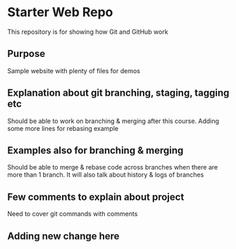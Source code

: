 # Starter Web Repo

This repository is for showing how Git and GitHub work

## Purpose

Sample website with plenty of files for demos

## Explanation about git branching, staging, tagging etc
 Should be able to work on branching & merging after this course. Adding some more lines for rebasing example

## Examples also for branching & merging
 Should be able to merge & rebase code across branches when there are more than 1 branch. It will also talk about history & logs of branches

## Few comments to explain about project
 Need to cover git commands with comments

## Adding new change here



 
